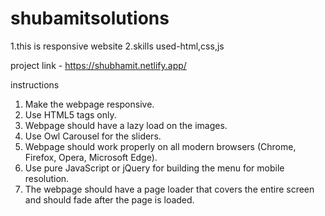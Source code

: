 # shubamitsolutions
1.this is responsive website
2.skills used-html,css,js

project link - https://shubhamit.netlify.app/


instructions 
1. Make the webpage responsive.
2. Use HTML5 tags only.
3. Webpage should have a lazy load on the images.
4. Use Owl Carousel for the sliders.
5. Webpage should work properly on all modern browsers (Chrome, Firefox, Opera, Microsoft Edge).
6. Use pure JavaScript or jQuery for building the menu for mobile resolution.
7. The webpage should have a page loader that covers the entire screen and should fade after the page is loaded.


   

